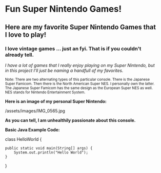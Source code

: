 # Fun Super Nintendo Games!
## Here are my favorite Super Nintendo Games that I love to play!
### I love vintage games ... just an fyi. That is if you couldn't already tell.

*I have a lot of games that I really enjoy playing on my Super Nintendo, but in this project I'll just be naming a handfull of my favorites.*

<sub>Note: There are two alternating types of this particular console. There is the Japanese Super Famicom. Then there is the North American Super NES. I personally own the latter. The Japanese Super Famicom has the same design as the European Super NES as well. NES stands for Nintendo Entertainment System.</sub>

**Here is an image of my personal Super Nintendo:**

/assets/images/IMG_0565.jpg

**As you can tell, I am unhealthily passionate about this console.**

**Basic Java Example Code:**

class HelloWorld {

	public static void main(String[] args) {
		System.out.println("Hello World");
	}
}